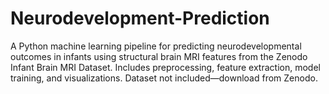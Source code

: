 # Neurodevelopment-Prediction
A Python machine learning pipeline for predicting neurodevelopmental outcomes in infants using structural brain MRI features from the Zenodo Infant Brain MRI Dataset. Includes preprocessing, feature extraction, model training, and visualizations. Dataset not included—download from Zenodo.
